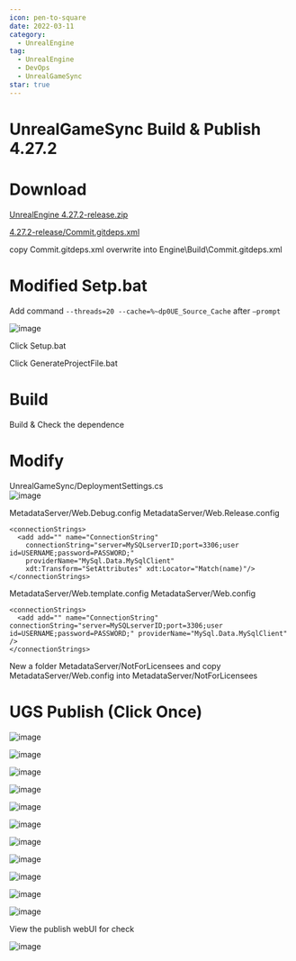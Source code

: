 ```yaml
---
icon: pen-to-square
date: 2022-03-11
category:
  - UnrealEngine
tag:
  - UnrealEngine
  - DevOps
  - UnrealGameSync
star: true
---
```


# UnrealGameSync Build & Publish 4.27.2

# Download

[UnrealEngine 4.27.2-release.zip](https://github.com/EpicGames/UnrealEngine/archive/refs/tags/4.27.2-release.zip)

[4.27.2-release/Commit.gitdeps.xml](https://github.com/EpicGames/UnrealEngine/releases/download/4.27.2-release/Commit.gitdeps.xml)

copy Commit.gitdeps.xml overwrite into Engine\\Build\\Commit.gitdeps.xml

# Modified Setp.bat

Add command ```--threads=20 --cache=%~dp0UE_Source_Cache``` after ```–prompt```

![image](https://github.com/Jeffreytsai1004/Jeffreytsai1004.github.io/assets/109943015/be7b289d-dffd-4344-8f96-62729ca01463#width-full)

Click Setup.bat

Click GenerateProjectFile.bat

# Build

Build & Check the dependence

# Modify

UnrealGameSync/DeploymentSettings.cs  
![image](https://github.com/Jeffreytsai1004/Jeffreytsai1004.github.io/assets/109943015/b0b9be1e-9628-4527-ad9c-0210c3b1f887#width-full)

MetadataServer/Web.Debug.config
MetadataServer/Web.Release.config

```
<connectionStrings>
  <add add="" name="ConnectionString"
    connectionString="server=MySQLserverID;port=3306;user id=USERNAME;password=PASSWORD;"
    providerName="MySql.Data.MySqlClient"
    xdt:Transform="SetAttributes" xdt:Locator="Match(name)"/>
</connectionStrings>
```
MetadataServer/Web.template.config
MetadataServer/Web.config

```
<connectionStrings>
  <add add="" name="ConnectionString" connectionString="server=MySQLserverID;port=3306;user id=USERNAME;password=PASSWORD;" providerName="MySql.Data.MySqlClient" />
</connectionStrings>
```

New a folder MetadataServer/NotForLicensees and copy MetadataServer/Web.config into MetadataServer/NotForLicensees

# UGS Publish (Click Once)
![image](https://github.com/Jeffreytsai1004/Jeffreytsai1004.github.io/assets/109943015/05843e3c-8916-4baf-af0a-0e493f45ee57#width-full)

![image](https://github.com/Jeffreytsai1004/Jeffreytsai1004.github.io/assets/109943015/10fa770d-82a6-4065-a785-233138f7de99#width-full)

![image](https://github.com/Jeffreytsai1004/Jeffreytsai1004.github.io/assets/109943015/4d7039f9-3926-4961-9012-0c2a58d75d20#width-full)

![image](https://github.com/Jeffreytsai1004/Jeffreytsai1004.github.io/assets/109943015/c79afc7d-bc3c-40ee-82e5-2763cb4d6206#width-full)

![image](https://github.com/Jeffreytsai1004/Jeffreytsai1004.github.io/assets/109943015/c281be29-ba64-45e2-9a56-d3b47096be4d#width-full)

![image](https://github.com/Jeffreytsai1004/Jeffreytsai1004.github.io/assets/109943015/4db39bbc-8e2b-4ab6-af1c-db658b6a473a#width-full)

![image](https://github.com/Jeffreytsai1004/Jeffreytsai1004.github.io/assets/109943015/b766b7ff-e0d2-4f80-9378-45d4b1310287#width-full)

![image](https://github.com/Jeffreytsai1004/Jeffreytsai1004.github.io/assets/109943015/f16399e6-4dc7-4ed9-ae32-f9c2599b06ef#width-full)

![image](https://github.com/Jeffreytsai1004/Jeffreytsai1004.github.io/assets/109943015/5b877471-862b-47a7-9d26-4b60932c20a2#width-full)

![image](https://github.com/Jeffreytsai1004/Jeffreytsai1004.github.io/assets/109943015/73f1915b-167a-4003-9900-bd427269e7e0#width-full)

![image](https://github.com/Jeffreytsai1004/Jeffreytsai1004.github.io/assets/109943015/166e1dbb-bad8-4a6f-9aae-f741e0dc463d#width-full)

View the publish webUI for check

![image](https://github.com/Jeffreytsai1004/Jeffreytsai1004.github.io/assets/109943015/cebe6206-0d91-4d48-87ec-e038f2d5f837#width-full)
